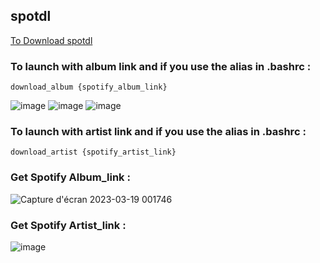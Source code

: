 ## spotdl

[To Download spotdl](https://github.com/spotDL/spotify-downloader)

### To launch with album link and if you use the alias in .bashrc : 
```
download_album {spotify_album_link}
```
![image](https://user-images.githubusercontent.com/81537743/230634159-ca854407-7076-4d80-b342-530f53277993.png)
![image](https://user-images.githubusercontent.com/81537743/230629335-f3201e33-560f-4bf5-9620-332e7c0429c8.png)
![image](https://user-images.githubusercontent.com/81537743/230634214-bb1544b6-98ef-4753-be02-d01141f20aa5.png)

### To launch with artist link and if you use the alias in .bashrc :
```
download_artist {spotify_artist_link}
```

### Get Spotify Album_link :
![Capture d'écran 2023-03-19 001746](https://user-images.githubusercontent.com/81537743/226145030-8031e764-a70c-45be-a2d1-57d39c25b524.png)

### Get Spotify Artist_link :
![image](https://user-images.githubusercontent.com/81537743/230629768-ee87f714-56e3-4671-b36e-3b6a2edf7327.png)
